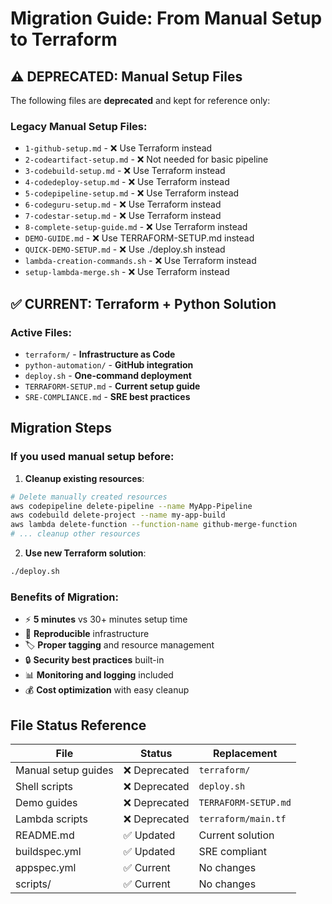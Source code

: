 # Migration Guide: From Manual Setup to Terraform

## ⚠️ DEPRECATED: Manual Setup Files

The following files are **deprecated** and kept for reference only:

### Legacy Manual Setup Files:
- `1-github-setup.md` - ❌ Use Terraform instead
- `2-codeartifact-setup.md` - ❌ Not needed for basic pipeline
- `3-codebuild-setup.md` - ❌ Use Terraform instead
- `4-codedeploy-setup.md` - ❌ Use Terraform instead
- `5-codepipeline-setup.md` - ❌ Use Terraform instead
- `6-codeguru-setup.md` - ❌ Use Terraform instead
- `7-codestar-setup.md` - ❌ Use Terraform instead
- `8-complete-setup-guide.md` - ❌ Use Terraform instead
- `DEMO-GUIDE.md` - ❌ Use TERRAFORM-SETUP.md instead
- `QUICK-DEMO-SETUP.md` - ❌ Use ./deploy.sh instead
- `lambda-creation-commands.sh` - ❌ Use Terraform instead
- `setup-lambda-merge.sh` - ❌ Use Terraform instead

## ✅ CURRENT: Terraform + Python Solution

### Active Files:
- `terraform/` - **Infrastructure as Code**
- `python-automation/` - **GitHub integration**
- `deploy.sh` - **One-command deployment**
- `TERRAFORM-SETUP.md` - **Current setup guide**
- `SRE-COMPLIANCE.md` - **SRE best practices**

## Migration Steps

### If you used manual setup before:

1. **Cleanup existing resources**:
```bash
# Delete manually created resources
aws codepipeline delete-pipeline --name MyApp-Pipeline
aws codebuild delete-project --name my-app-build
aws lambda delete-function --function-name github-merge-function
# ... cleanup other resources
```

2. **Use new Terraform solution**:
```bash
./deploy.sh
```

### Benefits of Migration:
- ⚡ **5 minutes** vs 30+ minutes setup time
- 🔄 **Reproducible** infrastructure
- 🏷️ **Proper tagging** and resource management
- 🔒 **Security best practices** built-in
- 📊 **Monitoring and logging** included
- 💰 **Cost optimization** with easy cleanup

## File Status Reference

| File | Status | Replacement |
|------|--------|-------------|
| Manual setup guides | ❌ Deprecated | `terraform/` |
| Shell scripts | ❌ Deprecated | `deploy.sh` |
| Demo guides | ❌ Deprecated | `TERRAFORM-SETUP.md` |
| Lambda scripts | ❌ Deprecated | `terraform/main.tf` |
| README.md | ✅ Updated | Current solution |
| buildspec.yml | ✅ Updated | SRE compliant |
| appspec.yml | ✅ Current | No changes |
| scripts/ | ✅ Current | No changes |